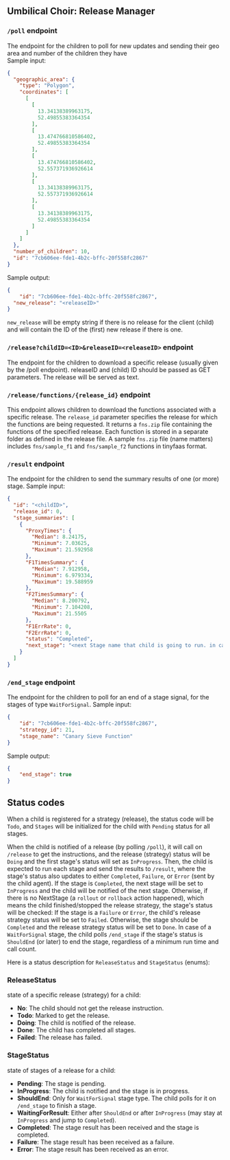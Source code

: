 Umbilical Choir: Release Manager
--------------------------------

### `/poll` endpoint
The endpoint for the children to poll for new updates and sending their geo area and number of the children they have  
Sample input:
```json
{
  "geographic_area": {
    "type": "Polygon",
    "coordinates": [
      [
        [
          13.34138389963175,
          52.49855383364354
        ],
        [
          13.474766810586402,
          52.49855383364354
        ],
        [
          13.474766810586402,
          52.557371936926614
        ],
        [
          13.34138389963175,
          52.557371936926614
        ],
        [
          13.34138389963175,
          52.49855383364354
        ]
      ]
    ]
  },
  "number_of_children": 10,
  "id": "7cb606ee-fde1-4b2c-bffc-20f558fc2867"
}
```
Sample output:
```json
{
	"id": "7cb606ee-fde1-4b2c-bffc-20f558fc2867",
  "new_release": "<releaseID>"
}
```
`new_release` will be empty string if there is no release for the client (child) and will contain the ID of the (first) new release if there is one.

### `/release?childID=<ID>&releaseID=<releaseID>` endpoint
The endpoint for the children to download a specific release (usually given by the /poll endpoint).
releaseID and (child) ID should be passed as GET parameters. The release will be served as text.

### `/release/functions/{release_id}` endpoint
This endpoint allows children to download the functions associated with a specific release.
The `release_id` parameter specifies the release for which the functions are being requested.
It returns a `fns.zip` file containing the functions of the specified release.
Each function is stored in a separate folder as defined in the release file.
A sample `fns.zip` file (name matters) includes `fns/sample_f1` and `fns/sample_f2` functions in tinyfaas format.

### `/result` endpoint
The endpoint for the children to send the summary results of one (or more) stage.
Sample input:
```json
{
  "id": "<childID>",
  "release_id": 0,
  "stage_summaries": [
    {
      "ProxyTimes": {
        "Median": 8.24175,
        "Minimum": 7.03625,
        "Maximum": 21.592958
      },
      "F1TimesSummary": {
        "Median": 7.912958,
        "Minimum": 6.979334,
        "Maximum": 19.588959
      },
      "F2TimesSummary": {
        "Median": 8.200792,
        "Minimum": 7.104208,
        "Maximum": 21.5505
      },
      "F1ErrRate": 0,
      "F2ErrRate": 0,
      "status": "Completed",
      "next_stage": "<next Stage name that child is going to run. in case of a 'rollout' or 'rollback', it will be nil>" 
    }
  ]
}
```

### `/end_stage` endpoint
The endpoint for the children to poll for an end of a stage signal, for the stages of type `WaitForSignal`.
Sample input:
```json
{
    "id": "7cb606ee-fde1-4b2c-bffc-20f558fc2867",
    "strategy_id": 21,
    "stage_name": "Canary Sieve Function"
}
```
Sample output:
```json
{
    "end_stage": true
}
```

## Status codes
When a child is registered for a strategy (release), the status code will be `Todo`,
and `Stages` will be initialized for the child with `Pending` status for all stages.

When the child is notified of a release (by polling `/poll`), it will call on `/release` to get the instructions, and the release (strategy) status will be `Doing` and the first stage's status will set as `InProgress`.
Then, the child is expected to run each stage and send the results to `/result`, where the stage's status also updates to either `Completed`, `Failure`, or `Error` (sent by the child agent).
If the stage is `Completed`, the next stage will be set to `InProgress` and the child will be notified of the next stage.
Otherwise, if there is no NextStage (a `rollout` or `rollback` action happened), which means the child finished/stopped the release strategy, the stage's status will be checked:
If the stage is a `Failure` or `Error`, the child's release strategy status will be set to `Failed`.
Otherwise, the stage should be `Completed` and the release strategy status will be set to `Done`.
In case of a `WaitForSignal` stage, the child polls `/end_stage` if the stage's status is `ShouldEnd` (or later) to end the stage, regardless of a minimum run time and call count.

Here is a status description for `ReleaseStatus` and `StageStatus` (enums):
### ReleaseStatus
state of a specific release (strategy) for a child:
- **No**: The child should not get the release instruction.
- **Todo**: Marked to get the release.
- **Doing**: The child is notified of the release.
- **Done**: The child has completed all stages.
- **Failed**: The release has failed.

### StageStatus
state of stages of a release for a child:

- **Pending**: The stage is pending.
- **InProgress**: The child is notified and the stage is in progress.
- **ShouldEnd**: Only for `WaitForSignal` stage type. The child polls for it on `/end_stage` to finish a stage.
- **WaitingForResult**: Either after `ShouldEnd` or after `InProgress` (may stay at `InProgress` and jump to `Completed`).
- **Completed**: The stage result has been received and the stage is completed.
- **Failure**: The stage result has been received as a failure.
- **Error**: The stage result has been received as an error.


